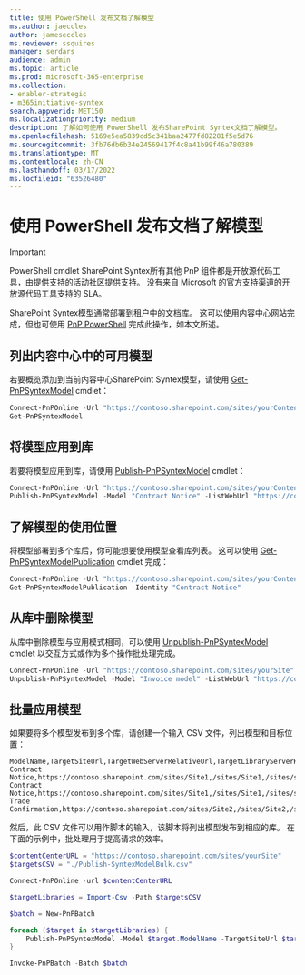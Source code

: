 ```yaml
---
title: 使用 PowerShell 发布文档了解模型
ms.author: jaeccles
author: jameseccles
ms.reviewer: ssquires
manager: serdars
audience: admin
ms.topic: article
ms.prod: microsoft-365-enterprise
ms.collection:
- enabler-strategic
- m365initiative-syntex
search.appverid: MET150
ms.localizationpriority: medium
description: 了解如何使用 PowerShell 发布SharePoint Syntex文档了解模型。
ms.openlocfilehash: 5169e5ea5839cd5c341baa2477fd82281f5e5d76
ms.sourcegitcommit: 3fb76db6b34e24569417f4c8a41b99f46a780389
ms.translationtype: MT
ms.contentlocale: zh-CN
ms.lasthandoff: 03/17/2022
ms.locfileid: "63526480"
---
```

# <a name="publish-document-understanding-models-with-powershell"></a>使用 PowerShell 发布文档了解模型

> [!IMPORTANT]
> PowerShell cmdlet SharePoint Syntex所有其他 PnP 组件都是开放源代码工具，由提供支持的活动社区提供支持。 没有来自 Microsoft 的官方支持渠道的开放源代码工具支持的 SLA。

SharePoint Syntex模型通常部署到租户中的文档库。 这可以使用内容中心网站完成，但也可使用 [PnP PowerShell](https://pnp.github.io/powershell/) 完成此操作，如本文所述。

## <a name="listing-the-available-models-in-a-content-center"></a>列出内容中心中的可用模型

若要概览添加到当前内容中心SharePoint Syntex模型，请使用 [Get-PnPSyntexModel](https://pnp.github.io/powershell/cmdlets/Get-PnPSyntexModel.html) cmdlet：

```PowerShell
Connect-PnPOnline -Url "https://contoso.sharepoint.com/sites/yourContentCenter"
Get-PnPSyntexModel
```

## <a name="apply-a-model-to-a-library"></a>将模型应用到库

若要将模型应用到库，请使用 [Publish-PnPSyntexModel](https://pnp.github.io/powershell/cmdlets/Publish-PnPSyntexModel.html) cmdlet：

```PowerShell
Connect-PnPOnline -Url "https://contoso.sharepoint.com/sites/yourContentCenter"
Publish-PnPSyntexModel -Model "Contract Notice" -ListWebUrl "https://contoso.sharepoint.com/sites/finance" -List "Documents"
```

## <a name="understanding-where-a-model-is-used"></a>了解模型的使用位置

将模型部署到多个库后，你可能想要使用模型查看库列表。 这可以使用 [Get-PnPSyntexModelPublication](https://pnp.github.io/powershell/cmdlets/Get-PnPSyntexModelPublication.html) cmdlet 完成：

```PowerShell
Connect-PnPOnline -Url "https://contoso.sharepoint.com/sites/yourContentCenter"
Get-PnPSyntexModelPublication -Identity "Contract Notice"
```

## <a name="removing-a-model-from-a-library"></a>从库中删除模型

从库中删除模型与应用模式相同，可以使用 [Unpublish-PnPSyntexModel](https://pnp.github.io/powershell/cmdlets/Unpublish-PnPSyntexModel.html) cmdlet 以交互方式或作为多个操作批处理完成。

```PowerShell
Connect-PnPOnline -Url "https://contoso.sharepoint.com/sites/yourSite"
Unpublish-PnPSyntexModel -Model "Invoice model" -ListWebUrl "https://contoso.sharepoint.com/sites/finance" -List "Documents"
```

## <a name="apply-models-in-bulk"></a>批量应用模型

如果要将多个模型发布到多个库，请创建一个输入 CSV 文件，列出模型和目标位置：

```CSV
ModelName,TargetSiteUrl,TargetWebServerRelativeUrl,TargetLibraryServerRelativeUrl
Contract Notice,https://contoso.sharepoint.com/sites/Site1,/sites/Site1,/sites/site1/shared%20documents
Contract Notice,https://contoso.sharepoint.com/sites/Site1,/sites/Site1,/sites/site1/other
Trade Confirmation,https://contoso.sharepoint.com/sites/Site2,/sites/Site2,/sites/site2/shared%20documents
```

然后，此 CSV 文件可以用作脚本的输入，该脚本将列出模型发布到相应的库。 在下面的示例中，批处理用于提高请求的效率。

```PowerShell
$contentCenterURL = "https://contoso.sharepoint.com/sites/yourSite"
$targetsCSV = "./Publish-SyntexModelBulk.csv"

Connect-PnPOnline -url $contentCenterURL

$targetLibraries = Import-Csv -Path $targetsCSV

$batch = New-PnPBatch

foreach ($target in $targetLibraries) {
    Publish-PnPSyntexModel -Model $target.ModelName -TargetSiteUrl $target.TargetSiteUrl -TargetWebServerRelativeUrl $target.TargetWebServerRelativeUrl -TargetLibraryServerRelativeUrl $target.TargetLibraryServerRelativeUrl -Batch $batch
}

Invoke-PnPBatch -Batch $batch
```
